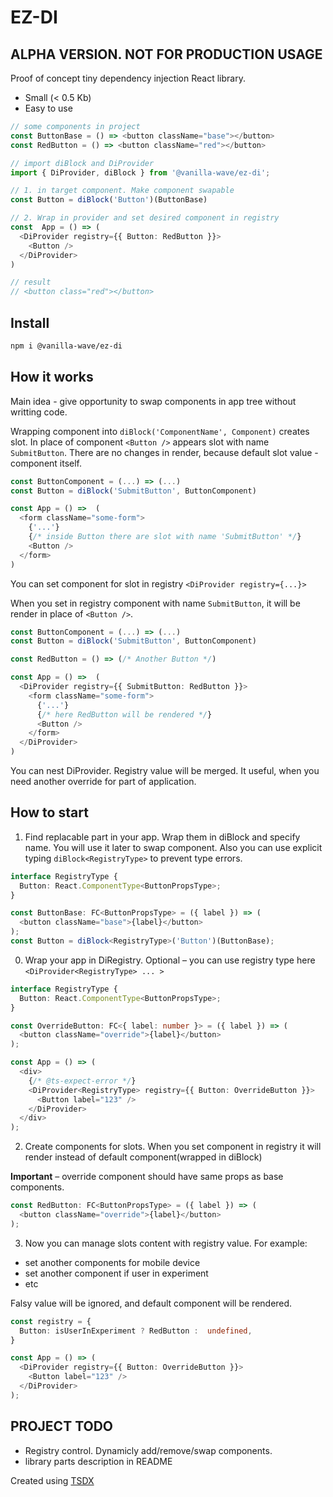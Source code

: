# EZ-DI

## ALPHA VERSION. NOT FOR PRODUCTION USAGE

Proof of concept tiny dependency injection React library.

- Small (< 0.5 Kb)
- Easy to use

```typescript
// some components in project
const ButtonBase = () => <button className="base"></button>
const RedButton = () => <button className="red"></button>

// import diBlock and DiProvider
import { DiProvider, diBlock } from '@vanilla-wave/ez-di';

// 1. in target component. Make component swapable
const Button = diBlock('Button')(ButtonBase)

// 2. Wrap in provider and set desired component in registry
const  App = () => (
  <DiProvider registry={{ Button: RedButton }}>
    <Button />
  </DiProvider>
)

// result
// <button class="red"></button>
```

## Install

```bash
npm i @vanilla-wave/ez-di
```

## How it works

Main idea - give opportunity to swap components in app tree  without writting code.

Wrapping component into `diBlock('ComponentName', Component)` creates slot. In place of component `<Button />` appears slot with name `SubmitButton`. There are no changes in render, because default slot value - component itself.

```typescript
const ButtonComponent = (...) => (...)
const Button = diBlock('SubmitButton', ButtonComponent)

const App = () =>  (
  <form className="some-form">
    {'...'}
    {/* inside Button there are slot with name 'SubmitButton' */}
    <Button />
  </form>
)
```

You can set component for slot in registry `<DiProvider registry={...}>`

When you set in registry component with name `SubmitButton`, it will be render in place of `<Button />`.

```typescript
const ButtonComponent = (...) => (...)
const Button = diBlock('SubmitButton', ButtonComponent)

const RedButton = () => (/* Another Button */)

const App = () =>  (
  <DiProvider registry={{ SubmitButton: RedButton }}>
    <form className="some-form">
      {'...'}
      {/* here RedButton will be rendered */}
      <Button />
    </form>
  </DiProvider>
)
```

You can nest DiProvider. Registry value will be merged. It useful, when you need  another override for part of application.

## How to start

1. Find replacable part in your app. Wrap them in diBlock and specify name. You will use it later to swap component.
Also you can use explicit typing `diBlock<RegistryType>` to prevent type errors.

```typescript
interface RegistryType {
  Button: React.ComponentType<ButtonPropsType>;
}

const ButtonBase: FC<ButtonPropsType> = ({ label }) => (
  <button className="base">{label}</button>
);
const Button = diBlock<RegistryType>('Button')(ButtonBase);
```

0. Wrap your app in DiRegistry. Optional – you can use registry type here `<DiProvider<RegistryType> ... >` 

```typescript
interface RegistryType {
  Button: React.ComponentType<ButtonPropsType>;
}

const OverrideButton: FC<{ label: number }> = ({ label }) => (
  <button className="override">{label}</button>
);

const App = () => (
  <div>
    {/* @ts-expect-error */}
    <DiProvider<RegistryType> registry={{ Button: OverrideButton }}>
      <Button label="123" />
    </DiProvider>
  </div>
);
```

2. Create components for slots. When you set component in registry it will render instead of default component(wrapped in diBlock)

**Important** – override component should have same props as base components.

```typescript
const RedButton: FC<ButtonPropsType> = ({ label }) => (
  <button className="override">{label}</button>
);
```

3. Now you can manage slots content with registry value. For example:

- set another components for mobile device
- set another component if user in experiment
- etc

Falsy value will be ignored, and default component will be rendered.

```typescript
const registry = {
  Button: isUserInExperiment ? RedButton :  undefined,
}

const App = () => (
  <DiProvider registry={{ Button: OverrideButton }}>
    <Button label="123" />
  </DiProvider>
);
```

## PROJECT TODO

- Registry control. Dynamicly add/remove/swap components.
- library parts description in README

Created using [TSDX](https://github.com/formium/tsdx)
